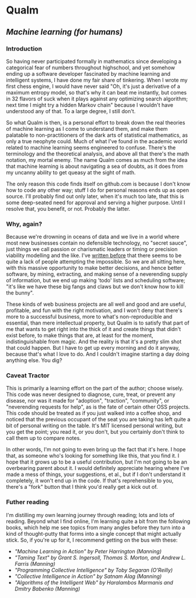 # Qualm
## _Machine learning (for humans)_

### Introduction

So having never participated formally in mathematics since developing a categorical fear of numbers throughout highschool,
and yet somehow ending up a software developer fascinated by machine learning and intelligent systems, I have done my fair
share of tinkering. When I wrote my first chess engine, I would have never said "Oh, it's just a derivative of a 
maximum entropy model, so that's why it can beat me instantly, but comes in 32 flavors of suck when it plays against any 
optimizing search algorithm; next time I might try a hidden Markov chain" because I wouldn't have understood any of that. 
To a large degree, I still don't.

So what Qualm is then, is a personal effort to break down the real theories of machine learning as I come to understand them, 
and make them palatable to non-practitioners of the dark arts of statistical mathematics, as only a true neophyte could. Much
of what I've found in the academic world related to machine learning seems engineered to confuse. There's the terminology and
the theoretical analysis, and above all that there's the math notation, my mortal enemy. The name Qualm comes as much from
the idea that machine learning is about navigating a sea of doubts, as it does from my uncanny ability to get queasy at the 
sight of math.

The only reason this code finds itself on github.com is because I don't know how to code any other way; stuff I do for personal 
reasons ends up as open source. I'll probably find out only later, when it's much too late, that this is some deep-seated need
for approval and serving a higher purpose. Until I resolve that, you benefit, or not. Probably the latter.

### Why, again?

Because we're drowning in oceans of data and we live in a world where most new businesses contain no defensible technology,
no "secret sauce", just things we call passion or charismatic leaders or timing or precision viability modelling and the like.
I've [written before](http://danielcrenna.com/post/571641038/the-impossibility-gap) that there seems to be quite a lack of
people attempting the impossible. So we are all sitting here, with this massive opportunity to make better decisions, and
hence better software, by mining, extracting, and making sense of a neverending supply of information, but we end up making
'todo' lists and scheduling software; "it's like we have these big fangs and claws but we don't know how to kill the bunny". 

These kinds of web business projects are all well and good and are useful, profitable, and fun with the right motivation, and I 
won't deny that there's more to a successful business, more to what's non-reproducible and essential, than mere intellectual property, 
but Qualm is to satisfy that part of me that wants to get right into the thick of it and create things that didn't exist before,
to make things that are, at least for the moment, indistinguishable from magic. And the reality is that it's a pretty slim shot
that could happen. But I have to get up every morning and do it anyway, because that's what I love to do. And I couldn't imagine
starting a day doing anything else. You dig?

### Caveat Tractor

This is primarily a learning effort on the part of the author; choose wisely. This code was never designed
to diagnose, cure, treat, or prevent any disease, nor was it made for "adoption", "traction", "community", or 
"neverending requests for help", as is the fate of certain other OSS projects. This code should be treated as if you 
just walked into a coffee shop, and noticed that the previous occupant of the seat you are taking has left quite a bit of 
personal writing on the table. It's MIT licensed personal writing, but you get the point; you read it, or you don't, but you 
certainly don't think to call them up to compare notes.

In other words, I'm not going to even bring up the fact that it's here. I hope that, as someone who's looking
for something like this, that you find it. I hope that it grows up to be a useful contribution, but I'm not going to be an 
overbearing parent about it. I would definitely appreciate hearing where I've made a mess of things, your suggestions, et al.,
but if I don't understand it completely, it won't end up in the code. If that's reprehensible to you, there's a "fork" button
that I think you'd really get a kick out of.

### Futher reading

I'm distilling my own learning journey through reading; lots and lots of reading. Beyond what I find online, I'm learning
quite a bit from the following books, which help me see topics from many angles before they turn into a kind of thought-putty
that forms into a single concept that might actually stick. So, if you're up for it, I recommend getting on the bus with these:

* _"Machine Learning in Action" by Peter Harrington (Manning)_
* _"Taming Text" by Grant S. Ingersoll, Thomas S. Morton, and Andrew L. Farris (Manning)_
* _"Programming Collective Intelligence" by Toby Segaran (O'Reilly)_
* _"Collective Intelligence in Action" by Satnam Alag (Manning)_
* _"Algorithms of the Intelligent Web" by Haralambos Marmanis and Dmitry Babenko (Manning)_
